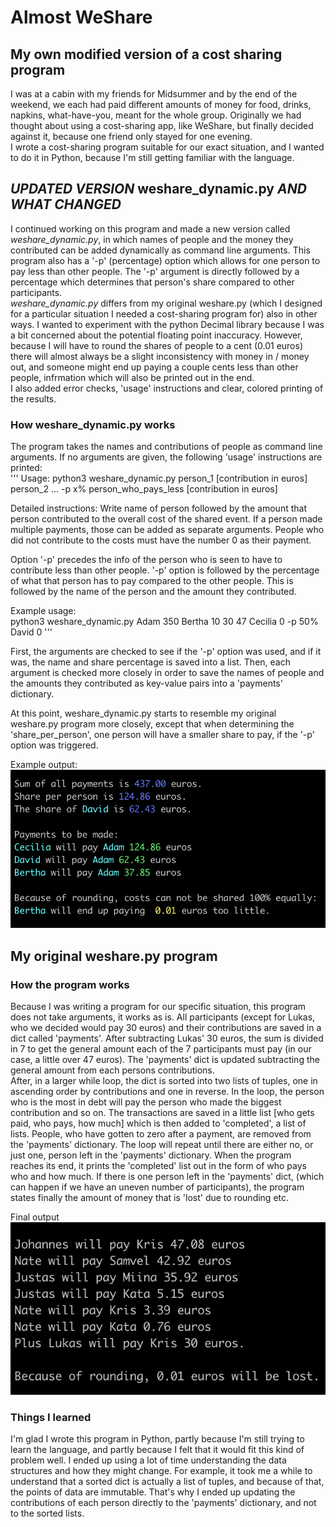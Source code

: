 # Almost WeShare
## My own modified version of a cost sharing program
I was at a cabin with my friends for Midsummer and by the end of the weekend, we each had paid different amounts of money for food, drinks, napkins, what-have-you, meant for the whole group. Originally we had thought about using a cost-sharing app, like WeShare, but finally decided against it, because one friend only stayed for one evening.  
I wrote a cost-sharing program suitable for our exact situation, and I wanted to do it in Python, because I'm still getting familiar with the language.

## *UPDATED VERSION* weshare_dynamic.py *AND WHAT CHANGED*
I continued working on this program and made a new version called *weshare_dynamic.py*, in which names of people and the money they contributed can be added dynamically as command line arguments. This program also has a '-p' (percentage) option which allows for one person to pay less than other people. The '-p' argument is directly followed by a percentage which determines that person's share compared to other participants.  
  *weshare_dynamic.py* differs from my original weshare.py
(which I designed for a particular situation I needed a cost-sharing program for) also in other ways.
  I wanted to experiment with the python Decimal library
because I was a bit concerned about the potential floating point inaccuracy. However, because I will have to round the shares of people to a cent (0.01 euros) there will almost always be a slight inconsistency with money in / money out, and someone might end up paying a couple cents less than other people, infrmation which will also be printed out in the end.  
I also added error checks, 'usage' instructions and clear, colored printing of the results.

### How weshare_dynamic.py works
The program takes the names and contributions of people as command line arguments. If no arguments are given, the following 'usage' instructions are printed:  
'''
Usage: python3 weshare_dynamic.py person_1 [contribution in euros] person_2 ...  -p x% person_who_pays_less [contribution in euros]  

Detailed instructions: Write name of person followed by the amount that person contributed to the  overall cost of the shared event. If a person made multiple payments, those can be  added as separate arguments. People who did not contribute to the costs must  have the number 0 as their payment.  

Option '-p' precedes the info of the person who is seen to have to  contribute less than other people. '-p' option is followed by the percentage  of what that person has to pay compared to the other people. This is followed by  the name of the person and the amount they contributed.  

Example usage:  
python3 weshare_dynamic.py Adam 350 Bertha 10 30 47 Cecilia 0 -p 50% David 0
'''

First, the arguments are checked to see if the '-p' option was used, and if it was, the name and share percentage is saved into a list. Then, each argument is checked more closely in order to save the names of people and the amounts they contributed as key-value pairs into a 'payments' dictionary.  
   
At this point, weshare_dynamic.py starts to resemble my original weshare.py program more closely, except that when determining the 'share_per_person', one person will have a smaller share to pay, if the '-p' option was triggered.
  
Example output:  
![weshare_dynamic.py output](screenshots_for_readme/weshare_dynamic_screenshot.png)

  
## My original weshare.py program
### How the program works
Because I was writing a program for our specific situation, this program does not take arguments, it works as is. All participants 
(except for Lukas, who we decided would pay 30 euros) and their contributions are saved in a dict called 'payments'. After subtracting
 Lukas' 30 euros, the sum is divided in 7 to get the general amount each of the 7 participants must pay (in our case, a little over 
 47 euros). The 'payments' dict is updated subtracting the general amount from each persons contributions.  
   After, in a larger while loop, the dict is sorted into two lists of tuples, one in ascending order by contributions and one in reverse.
 In the loop, the person who is the most in debt will pay the person who made the biggest contribution and so on. The transactions are
 saved in a little list \[who gets paid, who pays, how much\] which is then added to 'completed', a list of lists. People, who have
 gotten to zero after a payment, are removed from the 'payments' dictionary. The loop will repeat until there are either no, or just one, person left in the 'payments' dictionary. When the program reaches its end, it prints the 'completed' list out in the form of
 who pays who and how much. If there is one person left in the 'payments' dict, (which can happen if we have an uneven number of 
 participants), the program states finally the amount of money that is 'lost' due to rounding etc.
   
   Final output  
 ![weshare.py output](screenshots_for_readme/weshare_screenshot.png)

 ### Things I learned
 I'm glad I wrote this program in Python, partly because I'm still trying to learn the language, and partly because I felt that it
 would fit this kind of problem well. I ended up using a lot of time understanding the data structures and how they might change. For
 example, it took me a while to understand that a sorted dict is actually a list of tuples, and because of that, the points of data are
 immutable. That's why I ended up updating the contributions of each person directly to the 'payments' dictionary, and not to the
 sorted lists.
 
